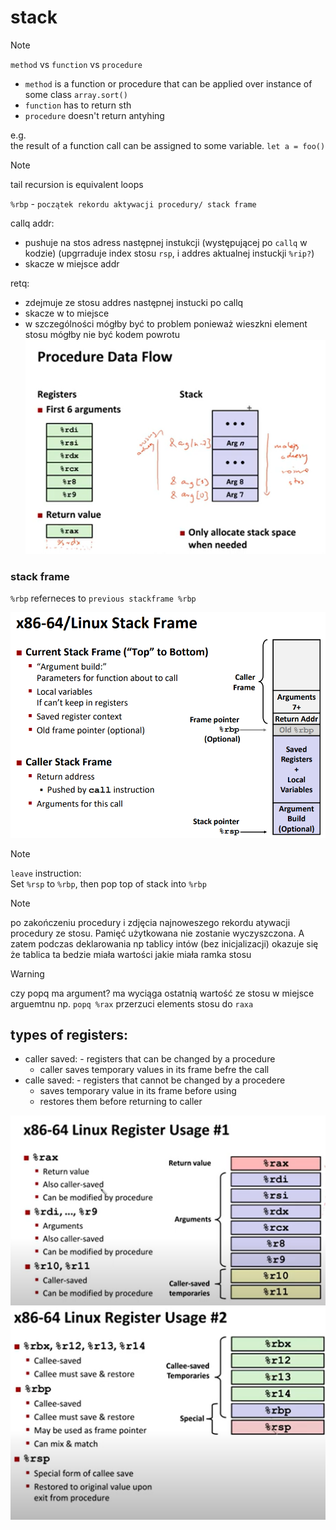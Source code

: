 # stack

> [!NOTE]
> `method` vs `function` vs `procedure`
>
> * `method` is a function or procedure that can be applied over instance of some class `array.sort()`
> * `function` has to return sth
> * `procedure` doesn't return antyhing
>
> e.g.\
> the result of a function call can be assigned to some variable. `let a = foo()` 

> [!NOTE]
> tail recursion is equivalent loops

<!-- rekord aktywacji procedury -->

`%rbp` - `początek rekordu aktywacji procedury/ stack frame` 

callq addr:
* pushuje na stos adress następnej instukcji (występującej po `callq` w kodzie) (upgrraduje index stosu `rsp`, i addres aktualnej instuckji `%rip?`)
* skacze w miejsce addr

retq:
* zdejmuje ze stosu addres następnej instucki po callq
* skacze w to miejsce
* w szczególności mógłby być to problem ponieważ wieszkni element stosu mógłby nie być kodem powrotu
![procedure-data-flow](./imgs/stack/proc-data-flow.png)

### stack frame

`%rbp` referneces to `previous stackframe %rbp`

![stack-frame](./imgs/stack/stack-frame.png)

> [!NOTE]
> `leave` instruction:\
> Set `%rsp` to `%rbp`, then pop top of stack into `%rbp`


> [!NOTE]
> po zakończeniu procedury i zdjęcia najnoweszego rekordu atywacji procedury ze stosu. Pamięć użytkowana nie zostanie wyczyszczona. A zatem podczas deklarowania np tablicy intów (bez inicjalizacji) okazuje się że tablica ta bedzie miała wartości jakie miała ramka stosu


> [!WARNING]
> czy popq ma argument? ma wyciąga ostatnią wartość ze stosu w miejsce arguemtnu
> np. `popq %rax` przerzuci elements stosu do `raxa`

## types of registers:
* caller saved: - registers that can be changed by a procedure
  * caller saves temporary values in its frame befre the call
* calle saved: - registers that cannot be changed by a procedere
  * saves temporary value in its frame before using
  * restores them before returning to caller

![caller-saved](./imgs/stack/caller-saved.png)
![callee-saved](./imgs/stack/callee-saved.png)



